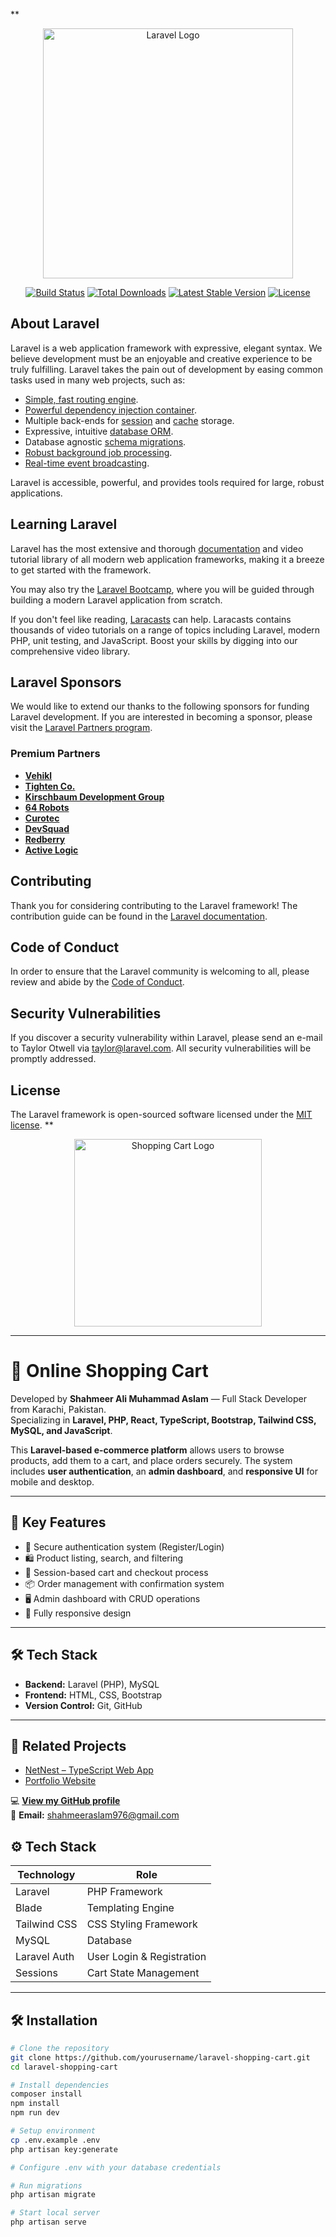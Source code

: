 **<p align="center"><a href="https://laravel.com" target="_blank"><img src="https://raw.githubusercontent.com/laravel/art/master/logo-lockup/5%20SVG/2%20CMYK/1%20Full%20Color/laravel-logolockup-cmyk-red.svg" width="400" alt="Laravel Logo"></a></p>

<p align="center">
<a href="https://github.com/laravel/framework/actions"><img src="https://github.com/laravel/framework/workflows/tests/badge.svg" alt="Build Status"></a>
<a href="https://packagist.org/packages/laravel/framework"><img src="https://img.shields.io/packagist/dt/laravel/framework" alt="Total Downloads"></a>
<a href="https://packagist.org/packages/laravel/framework"><img src="https://img.shields.io/packagist/v/laravel/framework" alt="Latest Stable Version"></a>
<a href="https://packagist.org/packages/laravel/framework"><img src="https://img.shields.io/packagist/l/laravel/framework" alt="License"></a>
</p>

## About Laravel

Laravel is a web application framework with expressive, elegant syntax. We believe development must be an enjoyable and creative experience to be truly fulfilling. Laravel takes the pain out of development by easing common tasks used in many web projects, such as:

- [Simple, fast routing engine](https://laravel.com/docs/routing).
- [Powerful dependency injection container](https://laravel.com/docs/container).
- Multiple back-ends for [session](https://laravel.com/docs/session) and [cache](https://laravel.com/docs/cache) storage.
- Expressive, intuitive [database ORM](https://laravel.com/docs/eloquent).
- Database agnostic [schema migrations](https://laravel.com/docs/migrations).
- [Robust background job processing](https://laravel.com/docs/queues).
- [Real-time event broadcasting](https://laravel.com/docs/broadcasting).

Laravel is accessible, powerful, and provides tools required for large, robust applications.

## Learning Laravel

Laravel has the most extensive and thorough [documentation](https://laravel.com/docs) and video tutorial library of all modern web application frameworks, making it a breeze to get started with the framework.

You may also try the [Laravel Bootcamp](https://bootcamp.laravel.com), where you will be guided through building a modern Laravel application from scratch.

If you don't feel like reading, [Laracasts](https://laracasts.com) can help. Laracasts contains thousands of video tutorials on a range of topics including Laravel, modern PHP, unit testing, and JavaScript. Boost your skills by digging into our comprehensive video library.

## Laravel Sponsors

We would like to extend our thanks to the following sponsors for funding Laravel development. If you are interested in becoming a sponsor, please visit the [Laravel Partners program](https://partners.laravel.com).

### Premium Partners

- **[Vehikl](https://vehikl.com)**
- **[Tighten Co.](https://tighten.co)**
- **[Kirschbaum Development Group](https://kirschbaumdevelopment.com)**
- **[64 Robots](https://64robots.com)**
- **[Curotec](https://www.curotec.com/services/technologies/laravel)**
- **[DevSquad](https://devsquad.com/hire-laravel-developers)**
- **[Redberry](https://redberry.international/laravel-development)**
- **[Active Logic](https://activelogic.com)**

## Contributing

Thank you for considering contributing to the Laravel framework! The contribution guide can be found in the [Laravel documentation](https://laravel.com/docs/contributions).

## Code of Conduct

In order to ensure that the Laravel community is welcoming to all, please review and abide by the [Code of Conduct](https://laravel.com/docs/contributions#code-of-conduct).

## Security Vulnerabilities

If you discover a security vulnerability within Laravel, please send an e-mail to Taylor Otwell via [taylor@laravel.com](mailto:taylor@laravel.com). All security vulnerabilities will be promptly addressed.

## License

The Laravel framework is open-sourced software licensed under the [MIT license](https://opensource.org/licenses/MIT).
**<p align="center">
  <a href="https://github.com/shahmeerali/laravel-shopping-cart" target="_blank">
    <img src="https://img.freepik.com/premium-vector/shopping-cart-logo-design-template-vector-illustration_640292-217.jpg" width="300" alt="Shopping Cart Logo">
  </a>
</p>



---
# 🛒 Online Shopping Cart

Developed by **Shahmeer Ali Muhammad Aslam** — Full Stack Developer from Karachi, Pakistan.  
Specializing in **Laravel, PHP, React, TypeScript, Bootstrap, Tailwind CSS, MySQL, and JavaScript**.

This **Laravel-based e-commerce platform** allows users to browse products, add them to a cart, and place orders securely. The system includes **user authentication**, an **admin dashboard**, and **responsive UI** for mobile and desktop.

---

## 📌 Key Features
- 🔐 Secure authentication system (Register/Login)
- 🛍️ Product listing, search, and filtering
- 🛒 Session-based cart and checkout process
- 📦 Order management with confirmation system
- 🖥️ Admin dashboard with CRUD operations
- 📱 Fully responsive design

---

## 🛠 Tech Stack
- **Backend:** Laravel (PHP), MySQL
- **Frontend:** HTML, CSS, Bootstrap
- **Version Control:** Git, GitHub

---

## 🔗 Related Projects
- [NetNest – TypeScript Web App](https://github.com/shahmeeraslam/NetNest)  
- [Portfolio Website](https://github.com/shahmeeraslam/SHAHMEER-PORTFOLIO)

💻 **[View my GitHub profile](https://github.com/shahmeeraslam)**  
📧 **Email:** shahmeeraslam976@gmail.com


## ⚙️ Tech Stack

| Technology    | Role                                 |
|---------------|--------------------------------------|
| Laravel       | PHP Framework                        |
| Blade         | Templating Engine                    |
| Tailwind CSS  | CSS Styling Framework                |
| MySQL         | Database                             |
| Laravel Auth  | User Login & Registration            |
| Sessions      | Cart State Management                |

---

## 🛠️ Installation

```bash
# Clone the repository
git clone https://github.com/yourusername/laravel-shopping-cart.git
cd laravel-shopping-cart

# Install dependencies
composer install
npm install
npm run dev

# Setup environment
cp .env.example .env
php artisan key:generate

# Configure .env with your database credentials

# Run migrations
php artisan migrate

# Start local server
php artisan serve
